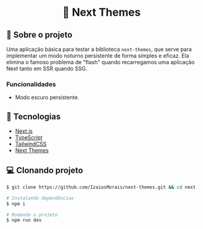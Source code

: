 <h1 align='center'>
    🎨 Next Themes
</h1>

## 📃 Sobre o projeto

Uma aplicação básica para testar a biblioteca `next-themes`, que serve para implementar um modo noturno persistente de forma simples e eficaz. Ela elimina o famoso problema de "flash" quando recarregamos uma aplicação Next tanto em SSR quando SSG.

### Funcionalidades

- Modo escuro persistente.

## 🚀 Tecnologias

- [Next.js](https://nextjs.org/)
- [TypeScript](https://www.typescriptlang.org/)
- [TailwindCSS](https://tailwindcss.com/)
- [Next Themes](https://www.npmjs.com/package/next-themes)

## 💻 Clonando projeto

```bash
$ git clone https://github.com/IzaiasMorais/next-themes.git && cd next-themes
```

```bash
# Instalando dependências
$ npm i

# Rodando o projeto
$ npm run dev

```
